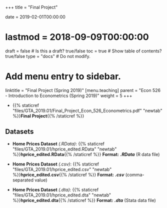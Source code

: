 +++
title = "Final Project"

date = 2019-02-01T00:00:00
# lastmod = 2018-09-09T00:00:00

draft = false  # Is this a draft? true/false
toc = true  # Show table of contents? true/false
type = "docs"  # Do not modify.

# Add menu entry to sidebar.
linktitle = "Final Project (Spring 2019)"
[menu.teaching]
  parent = "Econ 526 - Introduction to Econometrics (Spring 2019)"
  weight = 5
+++

* {{% staticref "files/GTA_2019.01/Final_Project_Econ_526_Econometrics.pdf" "newtab" %}}**Final Project**{{% /staticref %}}

## Datasets

* **Home Prices Dataset** _(.RData)_: {{% staticref "files/GTA_2019.01/hprice_edited.RData" "newtab" %}}**hprice_edited.RData**{{% /staticref %}}
**Format:** **_.RData_** (R data file)

* **Home Prices Dataset** _(.csv)_: {{% staticref "files/GTA_2019.01/hprice_edited.csv" "newtab" %}}**hprice_edited.csv**{{% /staticref %}}
**Format:** **_.csv_** (comma-separated value) 

* **Home Prices Dataset** _(.dta)_: {{% staticref "files/GTA_2019.01/hprice_edited.dta" "newtab" %}}**hprice_edited.dta**{{% /staticref %}}
**Format:** **_.dta_** (Stata data file)